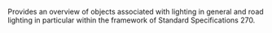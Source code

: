 Provides an overview of objects associated with lighting in general and road lighting in particular within the framework of Standard Specifications 270.